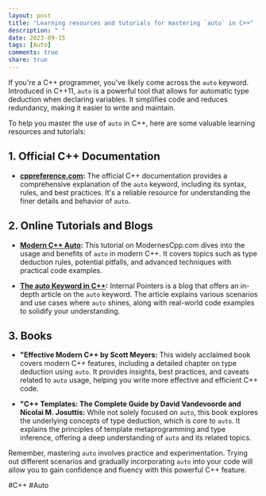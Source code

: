 ```yaml
---
layout: post
title: "Learning resources and tutorials for mastering `auto` in C++"
description: " "
date: 2023-09-15
tags: [Auto]
comments: true
share: true
---
```


If you're a C++ programmer, you've likely come across the `auto` keyword. Introduced in C++11, `auto` is a powerful tool that allows for automatic type deduction when declaring variables. It simplifies code and reduces redundancy, making it easier to write and maintain.

To help you master the use of `auto` in C++, here are some valuable learning resources and tutorials:

## 1. Official C++ Documentation
- **[cppreference.com](https://en.cppreference.com/w/cpp/language/auto):** The official C++ documentation provides a comprehensive explanation of the `auto` keyword, including its syntax, rules, and best practices. It's a reliable resource for understanding the finer details and behavior of `auto`.

## 2. Online Tutorials and Blogs
- **[Modern C++ Auto](https://www.modernescpp.com/index.php/modern-c-auto):** This tutorial on ModernesCpp.com dives into the usage and benefits of `auto` in modern C++. It covers topics such as type deduction rules, potential pitfalls, and advanced techniques with practical code examples.

- **[The auto Keyword in C++](https://www.internalpointers.com/post/auto-keyword-cpp):** Internal Pointers is a blog that offers an in-depth article on the `auto` keyword. The article explains various scenarios and use cases where `auto` shines, along with real-world code examples to solidify your understanding.

## 3. Books
- **"Effective Modern C++ by Scott Meyers:** This widely acclaimed book covers modern C++ features, including a detailed chapter on type deduction using `auto`. It provides insights, best practices, and caveats related to `auto` usage, helping you write more effective and efficient C++ code.

- **"C++ Templates: The Complete Guide by David Vandevoorde and Nicolai M. Josuttis:** While not solely focused on `auto`, this book explores the underlying concepts of type deduction, which is core to `auto`. It explains the principles of template metaprogramming and type inference, offering a deep understanding of `auto` and its related topics.

Remember, mastering `auto` involves practice and experimentation. Trying out different scenarios and gradually incorporating `auto` into your code will allow you to gain confidence and fluency with this powerful C++ feature.

#C++ #Auto